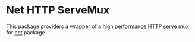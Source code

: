 # Net HTTP ServeMux

This package providers a wrapper of [a high performance HTTP serve mux](https://github.com/julienschmidt/httprouter) for [net](https://github.com/golang-plus/net) package.
